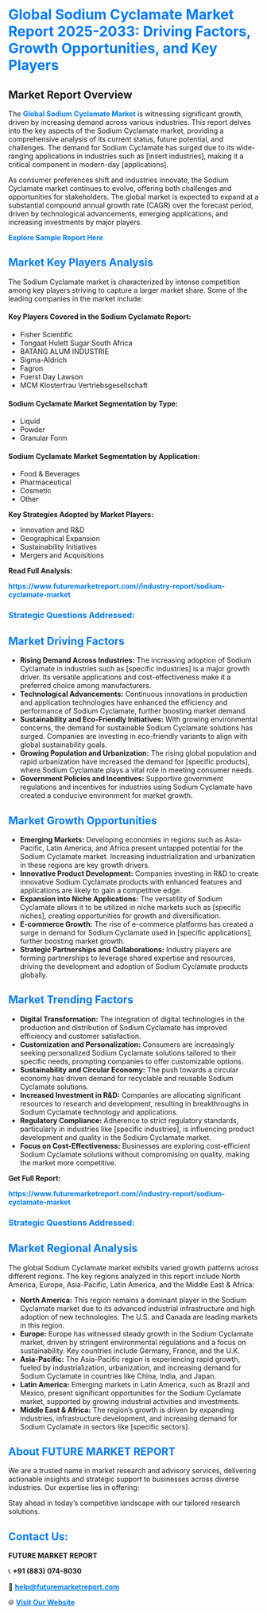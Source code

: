 <h1 style="color: #007BFF;">Global Sodium Cyclamate Market Report 2025-2033: Driving Factors, Growth Opportunities, and Key Players</h1>

<section id="overview">
<h2>Market Report Overview</h2>
<p>The <a href="https://www.futuremarketreport.com//industry-report/sodium-cyclamate-market" style="color: #007BFF; text-decoration: none;"><strong>Global Sodium Cyclamate Market</strong></a> is witnessing significant growth, driven by increasing demand across various industries. This report delves into the key aspects of the Sodium Cyclamate market, providing a comprehensive analysis of its current status, future potential, and challenges. The demand for Sodium Cyclamate has surged due to its wide-ranging applications in industries such as [insert industries], making it a critical component in modern-day [applications].</p>
<p>As consumer preferences shift and industries innovate, the Sodium Cyclamate market continues to evolve, offering both challenges and opportunities for stakeholders. The global market is expected to expand at a substantial compound annual growth rate (CAGR) over the forecast period, driven by technological advancements, emerging applications, and increasing investments by major players.</p>
</section>

<section id="overview">
<p><a href="https://www.futuremarketreport.com//request-sample/reportId=91641" style="color: #007BFF; text-decoration: none;"><strong>Explore Sample Report Here</strong></a></p>
</section>

<section id="key-players">
<h2 style="color: #007BFF;">Market Key Players Analysis</h2>
<p>The Sodium Cyclamate market is characterized by intense competition among key players striving to capture a larger market share. Some of the leading companies in the market include:</p>
<h4>Key Players Covered in the Sodium Cyclamate Report:</h4>
<ul><li>Fisher Scientific</li><li>Tongaat Hulett Sugar South Africa</li><li>BATANG ALUM INDUSTRIE</li><li>Sigma-Aldrich</li><li>Fagron</li><li>Fuerst Day Lawson</li><li>MCM Klosterfrau Vertriebsgesellschaft</li></ul>
<h4>Sodium Cyclamate Market Segmentation by Type:</h4>
<ul><li>Liquid</li><li>Powder</li><li>Granular Form</li></ul>

<h4>Sodium Cyclamate Market Segmentation by Application:</h4>
<ul><li>Food &amp; Beverages</li><li>Pharmaceutical</li><li>Cosmetic</li><li>Other</li></ul>
<p><strong>Key Strategies Adopted by Market Players:</strong></p>
<ul>
<li>Innovation and R&D</li>
<li>Geographical Expansion</li>
<li>Sustainability Initiatives</li>
<li>Mergers and Acquisitions</li>
</ul>
</section>

<section>
<p><strong>Read Full Analysis: </strong></p><a href="https://www.futuremarketreport.com//industry-report/sodium-cyclamate-market" style="color: #007BFF; text-decoration: none;"><strong>https://www.futuremarketreport.com//industry-report/sodium-cyclamate-market</strong></a>
<h3 style="color: #007BFF;">Strategic Questions Addressed:</h3>
</section>

<section id="driving-factors">
<h2 style="color: #007BFF;">Market Driving Factors</h2>
<ul>
<li><strong>Rising Demand Across Industries:</strong> The increasing adoption of Sodium Cyclamate in industries such as [specific industries] is a major growth driver. Its versatile applications and cost-effectiveness make it a preferred choice among manufacturers.</li>
<li><strong>Technological Advancements:</strong> Continuous innovations in production and application technologies have enhanced the efficiency and performance of Sodium Cyclamate, further boosting market demand.</li>
<li><strong>Sustainability and Eco-Friendly Initiatives:</strong> With growing environmental concerns, the demand for sustainable Sodium Cyclamate solutions has surged. Companies are investing in eco-friendly variants to align with global sustainability goals.</li>
<li><strong>Growing Population and Urbanization:</strong> The rising global population and rapid urbanization have increased the demand for [specific products], where Sodium Cyclamate plays a vital role in meeting consumer needs.</li>
<li><strong>Government Policies and Incentives:</strong> Supportive government regulations and incentives for industries using Sodium Cyclamate have created a conducive environment for market growth.</li>
</ul>
</section>

<section id="growth-opportunities">
<h2 style="color: #007BFF;">Market Growth Opportunities</h2>
<ul>
<li><strong>Emerging Markets:</strong> Developing economies in regions such as Asia-Pacific, Latin America, and Africa present untapped potential for the Sodium Cyclamate market. Increasing industrialization and urbanization in these regions are key growth drivers.</li>
<li><strong>Innovative Product Development:</strong> Companies investing in R&D to create innovative Sodium Cyclamate products with enhanced features and applications are likely to gain a competitive edge.</li>
<li><strong>Expansion into Niche Applications:</strong> The versatility of Sodium Cyclamate allows it to be utilized in niche markets such as [specific niches], creating opportunities for growth and diversification.</li>
<li><strong>E-commerce Growth:</strong> The rise of e-commerce platforms has created a surge in demand for Sodium Cyclamate used in [specific applications], further boosting market growth.</li>
<li><strong>Strategic Partnerships and Collaborations:</strong> Industry players are forming partnerships to leverage shared expertise and resources, driving the development and adoption of Sodium Cyclamate products globally.</li>
</ul>
</section>

<section id="trending-factors">
<h2 style="color: #007BFF;">Market Trending Factors</h2>
<ul>
<li><strong>Digital Transformation:</strong> The integration of digital technologies in the production and distribution of Sodium Cyclamate has improved efficiency and customer satisfaction.</li>
<li><strong>Customization and Personalization:</strong> Consumers are increasingly seeking personalized Sodium Cyclamate solutions tailored to their specific needs, prompting companies to offer customizable options.</li>
<li><strong>Sustainability and Circular Economy:</strong> The push towards a circular economy has driven demand for recyclable and reusable Sodium Cyclamate solutions.</li>
<li><strong>Increased Investment in R&D:</strong> Companies are allocating significant resources to research and development, resulting in breakthroughs in Sodium Cyclamate technology and applications.</li>
<li><strong>Regulatory Compliance:</strong> Adherence to strict regulatory standards, particularly in industries like [specific industries], is influencing product development and quality in the Sodium Cyclamate market.</li>
<li><strong>Focus on Cost-Effectiveness:</strong> Businesses are exploring cost-efficient Sodium Cyclamate solutions without compromising on quality, making the market more competitive.</li>
</ul>
</section>

<section>
<p><strong>Get Full Report: </strong></p><a href="https://www.futuremarketreport.com//industry-report/sodium-cyclamate-market" style="color: #007BFF; text-decoration: none;"><strong>https://www.futuremarketreport.com//industry-report/sodium-cyclamate-market</strong></a>
<h3 style="color: #007BFF;">Strategic Questions Addressed:</h3>
</section>


<section id="regional-analysis">
<h2 style="color: #007BFF;">Market Regional Analysis</h2>
<p>The global Sodium Cyclamate market exhibits varied growth patterns across different regions. The key regions analyzed in this report include North America, Europe, Asia-Pacific, Latin America, and the Middle East & Africa:</p>
<ul>
<li><strong>North America:</strong> This region remains a dominant player in the Sodium Cyclamate market due to its advanced industrial infrastructure and high adoption of new technologies. The U.S. and Canada are leading markets in this region.</li>
<li><strong>Europe:</strong> Europe has witnessed steady growth in the Sodium Cyclamate market, driven by stringent environmental regulations and a focus on sustainability. Key countries include Germany, France, and the U.K.</li>
<li><strong>Asia-Pacific:</strong> The Asia-Pacific region is experiencing rapid growth, fueled by industrialization, urbanization, and increasing demand for Sodium Cyclamate in countries like China, India, and Japan.</li>
<li><strong>Latin America:</strong> Emerging markets in Latin America, such as Brazil and Mexico, present significant opportunities for the Sodium Cyclamate market, supported by growing industrial activities and investments.</li>
<li><strong>Middle East & Africa:</strong> The region’s growth is driven by expanding industries, infrastructure development, and increasing demand for Sodium Cyclamate in sectors like [specific sectors].</li>
</ul>
</section>

<footer>
<h2 style="color: #007BFF;">About FUTURE MARKET REPORT</h2>
<p>We are a trusted name in market research and advisory services, delivering actionable insights and strategic support to businesses across diverse industries. Our expertise lies in offering:</p>

<p>Stay ahead in today’s competitive landscape with our tailored research solutions.</p>

<h2 style="color: #007BFF;">Contact Us:</h2>
<p><strong>FUTURE MARKET REPORT</strong></p>
<p>📞 <strong>+91 (883) 074-8030</strong></p>
<p>📧 <strong><a href="mailto:help@futuremarketreport.com" style="color: #007BFF;">help@futuremarketreport.com</a></strong></p>
<p>🌐 <strong><a href="https://www.futuremarketreport.com/" style="color: #007BFF;">Visit Our Website</a></strong></p>
</footer>